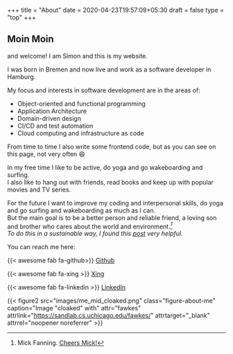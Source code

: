 +++
title = "About"
date = 2020-04-23T19:57:09+05:30
draft = false
type = "top" 
+++

## Moin Moin

and welcome! I am Simon and this is my website.

I was born in Bremen and now live and work as a software developer in Hamburg.

My focus and interests in software development are in the areas of:

- Object-oriented and functional programming
- Application Architecture
- Domain-driven design
- CI/CD and test automation
- Cloud computing and infrastructure as code 

From time to time I also write some frontend code, but as you can see on this page, not very often  :smile:

In my free time I like to be active, do yoga and go wakeboarding and surfing.  
I also like to hang out with friends, read books and keep up with popular movies and TV series.

For the future I want to improve my coding and interpersonal skills, do yoga and go surfing and wakeboarding as much as I can.   
But the main goal is to be a better person and reliable friend, a loving son and brother who cares about the world and environment.<cite>[^1]<cite>  
To do this in a sustainable way, I found this [post](https://tatianamac.com/posts/beware-of-burnout) very helpful.



You can reach me here:


{{< awesome fab fa-github>}} [Github](https://github.com/simonschoof)

{{< awesome fab fa-xing >}} [Xing](https://www.xing.com/profile/Simon_Schoof/cv)

{{< awesome fab fa-linkedin >}} [LinkedIn](https://www.linkedin.com/in/simon-schoof-761373222)


{{< figure2 src="images/me_mid_cloaked.png" class="figure-about-me" caption="Image \"cloaked\" with" attr="fawkes" attrlink="https://sandlab.cs.uchicago.edu/fawkes/" attrtarget="_blank" attrrel="noopener noreferrer" >}} 

[^1]: Mick Fanning. [Cheers Mick!](https://www.youtube.com/watch?v=2-_vlLOS-9o)